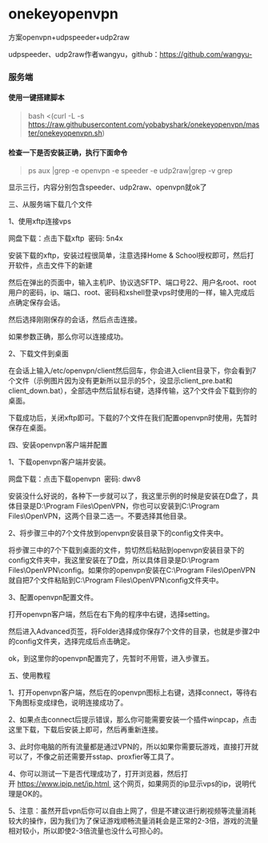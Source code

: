 # onekeyopenvpn
方案openvpn+udpspeeder+udp2raw

udpspeeder、udp2raw作者wangyu，github：https://github.com/wangyu-

### 服务端 ###

#### 使用一键搭建脚本 ####

> bash <(curl -L -s https://raw.githubusercontent.com/yobabyshark/onekeyopenvpn/master/onekeyopenvpn.sh)

#### 检查一下是否安装正确，执行下面命令

> ps aux |grep -e openvpn -e speeder -e udp2raw|grep -v grep

显示三行，内容分别包含speeder、udp2raw、openvpn就ok了


三、从服务端下载几个文件

1、使用xftp连接vps

网盘下载：点击下载xftp  密码: 5n4x

安装下载的xftp，安装过程很简单，注意选择Home & School授权即可，然后打开软件，点击文件下的新建



然后在弹出的页面中，输入主机IP、协议选SFTP、端口号22、用户名root、root用户的密码，ip、端口、root、密码和xshell登录vps时使用的一样，输入完成后点确定保存会话。



然后选择刚刚保存的会话，然后点击连接。



如果参数正确，那么你可以连接成功。

2、下载文件到桌面

在会话上输入/etc/openvpn/client然后回车，你会进入client目录下，你会看到7个文件（示例图片因为没有更新所以显示的5个，没显示client_pre.bat和client_down.bat），全部选中然后鼠标右键，选择传输，这7个文件会下载到你的桌面。



下载成功后，关闭xftp即可。下载的7个文件在我们配置openvpn时使用，先暂时保存在桌面。

四、安装openvpn客户端并配置

1、下载openvpn客户端并安装。

网盘下载：点击下载openvpn  密码: dwv8

安装没什么好说的，各种下一步就可以了，我这里示例的时候是安装在D盘了，具体目录是D:\Program Files\OpenVPN，你也可以安装到C:\Program Files\OpenVPN，这两个目录二选一。不要选择其他目录。

2、将步骤三中的7个文件放到openvpn安装目录下的config文件夹中。

将步骤三中的7个下载到桌面的文件，剪切然后粘贴到openvpn安装目录下的config文件夹中，我这里安装在了D盘，所以具体目录是D:\Program Files\OpenVPN\config。如果你的openvpn安装在C:\Program Files\OpenVPN就自把7个文件粘贴到C:\Program Files\OpenVPN\config文件夹中。

3、配置openvpn配置文件。

打开openvpn客户端，然后在右下角的程序中右键，选择setting。



然后进入Advanced页签，将Folder选择成你保存7个文件的目录，也就是步骤2中的config文件夹，选择完成后点击确定。



ok，到这里你的openvpn配置完了，先暂时不用管，进入步骤五。

五、使用教程

1、打开openvpn客户端，然后在的openvpn图标上右键，选择connect，等待右下角图标变成绿色，说明连接成功了。



2、如果点击connect后提示错误，那么你可能需要安装一个插件winpcap，点击这里下载，下载后安装上即可，然后再重新连接。

3、此时你电脑的所有流量都是通过VPN的，所以如果你需要玩游戏，直接打开就可以了，不像之前还需要开sstap、proxfier等工具了。

4、你可以测试一下是否代理成功了，打开浏览器，然后打开 https://www.ipip.net/ip.html  这个网页，如果网页的ip显示vps的ip，说明代理是OK的。

5、注意：虽然开启vpn后你可以自由上网了，但是不建议进行刷视频等流量消耗较大的操作，因为我们为了保证游戏顺畅流量消耗会是正常的2-3倍，游戏的流量相对较小，所以即使2-3倍流量也没什么可担心的。
